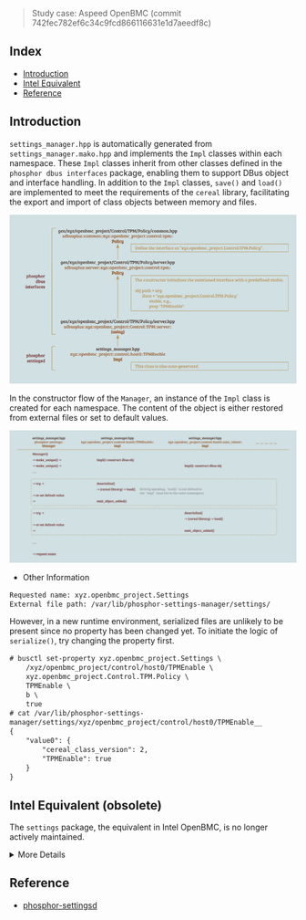 > Study case: Aspeed OpenBMC (commit 742fec782ef6c34c9fcd866116631e1d7aeedf8c)

## Index

- [Introduction](#introduction)
- [Intel Equivalent](#intel-equivalent)
- [Reference](#reference)

## <a name="introduction"></a> Introduction

`settings_manager.hpp` is automatically generated from `settings_manager.mako.hpp` and implements the `Impl` classes within each namespace. 
These `Impl` classes inherit from other classes defined in the `phosphor dbus interfaces` package, enabling them to support DBus object and interface handling. 
In addition to the `Impl` classes, `save()` and `load()` are implemented to meet the requirements of the `cereal` library, facilitating the export and import of class objects between memory and files.

<p align="center"><img src="images/phosphor-settingsd/class-inheritance.png" /></p>

In the constructor flow of the `Manager`, an instance of the `Impl` class is created for each namespace. 
The content of the object is either restored from external files or set to default values.

<p align="center"><img src="images/phosphor-settingsd/constructor-flow.png" /></p>

- Other Information

```
Requested name: xyz.openbmc_project.Settings
External file path: /var/lib/phosphor-settings-manager/settings/
```

However, in a new runtime environment, serialized files are unlikely to be present since no property has been changed yet. 
To initiate the logic of `serialize()`, try changing the property first.

```
# busctl set-property xyz.openbmc_project.Settings \
    /xyz/openbmc_project/control/host0/TPMEnable \
    xyz.openbmc_project.Control.TPM.Policy \
    TPMEnable \
    b \
    true
# cat /var/lib/phosphor-settings-manager/settings/xyz/openbmc_project/control/host0/TPMEnable__
{
    "value0": {
        "cereal_class_version": 2,
        "TPMEnable": true
    }
}
```

## <a name="intel-equivalent"></a> Intel Equivalent (obsolete)

The `settings` package, the equivalent in Intel OpenBMC, is no longer actively maintained.

<details><summary> More Details </summary>

```
+------+                                                          
| main | : request service 'Settings' and generate lots of objects
+-|----+                                                          
  |                                                               
  |--> ->request_name("xyz.openbmc_project.Settings")             
  |                                                               
  |    +--------------+                                           
  +--> | loadSettings | generate lots of objects                  
       +--------------+                                           
```

```
+--------------+                                                             
| loadSettings | : generate lots of objects                                  
+-|------------+                                                             
  |                                                                          
  +--> ste up obj: "/xyz/openbmc_project/control/minimum_ship_level_required"
                   "/xyz/openbmc_project/control/host0/auto_reboot"          
                   "/xyz/openbmc_project/control/host0/boot"                 
                   "/xyz/openbmc_project/control/host0/boot/one_time"        
                   "/xyz/openbmc_project/control/host0/power_cap"            
                   "/xyz/openbmc_project/control/host0/power_restore_policy" 
                   "/xyz/openbmc_project/control/power_restore_delay"        
                   "/xyz/openbmc_project/control/host0/acpi_power_state"     
                   "/xyz/openbmc_project/time/owner"                         
                   "/xyz/openbmc_project/time/sync_method"                   
                   "/xyz/openbmc_project/network/host0/intf"                 
                   "/xyz/openbmc_project/network/host0/intf/addr"            
                   "/xyz/openbmc_project/control/host0/TPMEnable"            
                   "/xyz/openbmc_project/control/power_supply_redundancy"    
                   "/xyz/openbmc_project/control/host0/turbo_allowed"        
                   "/xyz/openbmc_project/control/host0/systemGUID"           
                   "/xyz/openbmc_project/software/bios_active"               
                   "/xyz/openbmc_project/software/cpld_active"               
                   "/xyz/openbmc_project/software"                           
                   "/xyz/openbmc_project/control/processor_error_config"     
                   "/xyz/openbmc_project/control/bmc_reset_disables"         
                   "/com/intel/control/ocotshutdown_policy_config"           
                   "/xyz/openbmc_project/Chassis/Control/NMISource"          
                   "/xyz/openbmc_project/state/chassis0"                     
                   "/xyz/openbmc_project/control/chassis_capabilities_config"
                   "/xyz/openbmc_project/control/thermal_mode"               
                   "/xyz/openbmc_project/control/cfm_limit"                  
                   "/xyz/openbmc_project/ipmi/sol/eth0"                      
                   "/xyz/openbmc_project/ipmi/sol/eth1"                      
                   "/xyz/openbmc_project/ipmi/sol/eth2"                      
                   "/xyz/openbmc_project/control/host0/ac_boot"              
                   "/xyz/openbmc_project/Inventory/Item/Dimm"                
                   "/xyz/openbmc_project/logging/rest_api_logs"              
                   "/xyz/openbmc_project/software/apply_time"                
                   "/xyz/openbmc_project/logging/settings"                   
                   "/xyz/openbmc_project/pfr/last_events"                    
```

</details>

## <a name="reference"></a> Reference

- [phosphor-settingsd](https://github.com/openbmc/phosphor-settingsd)
